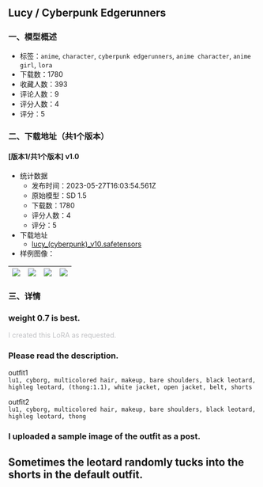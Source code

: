 ## Lucy / Cyberpunk Edgerunners
### 一、模型概述

- 标签：`anime`, `character`, `cyberpunk edgerunners`, `anime character`, `anime girl`, `lora`
- 下载数：1780
- 收藏人数：393
- 评论人数：9
- 评分人数：4
- 评分：5

### 二、下载地址（共1个版本）

#### [版本1/共1个版本] v1.0

- 统计数据
  - 发布时间：2023-05-27T16:03:54.561Z
  - 原始模型：SD 1.5
  - 下载数：1780
  - 评分人数：4
  - 评分：5
- 下载地址
  - [lucy_(cyberpunk)_v10.safetensors](https://civitai.com/api/download/models/82803)
- 样例图像：

| <img src="https://image.civitai.com/xG1nkqKTMzGDvpLrqFT7WA/50077cd5-d67a-4f2d-8d43-703cf9b9b654/width=450/932611.jpeg" /> | <img src="https://image.civitai.com/xG1nkqKTMzGDvpLrqFT7WA/d13deb83-8055-46e9-823b-985bd9a12ebc/width=450/932594.jpeg" /> | <img src="https://image.civitai.com/xG1nkqKTMzGDvpLrqFT7WA/54eab4c6-e395-4ab1-8875-c05866f90dc0/width=450/932601.jpeg" /> | <img src="https://image.civitai.com/xG1nkqKTMzGDvpLrqFT7WA/4e454f4c-e6f0-484d-a041-b47e80423e8d/width=450/932591.jpeg" /> |
| ---- | ---- | ---- | ---- |


### 三、详情
<h3 id="weight-07-is-best">weight 0.7 is best.</h3><p><span style="color:rgb(193, 194, 197)">I created this LoRA as requested.</span></p><p></p><h3 id="please-read-the-description">Please read the description.</h3><p></p><p>outfit1<br /><code>lu1, cyborg, multicolored hair, makeup, bare shoulders, black leotard, highleg leotard, (thong:1.1), white jacket, open jacket, belt, shorts</code></p><p></p><p>outfit2<br /><code>lu1, cyborg, multicolored hair, makeup, bare shoulders, black leotard, highleg leotard, thong</code></p><p></p><h3 id="i-uploaded-a-sample-image-of-the-outfit-as-a-post">I uploaded a sample image of the outfit as a post.</h3><p></p><h2 id="sometimes-the-leotard-randomly-tucks-into-the-shorts-in-the-default-outfit">Sometimes the leotard randomly tucks into the shorts in the default outfit.</h2>